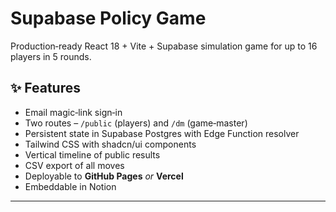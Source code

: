 # Supabase Policy Game

Production‑ready React 18 + Vite + Supabase simulation game for up to 16 players in 5 rounds.

## ✨ Features
* Email magic‑link sign‑in
* Two routes – `/public` (players) and `/dm` (game‑master)
* Persistent state in Supabase Postgres with Edge Function resolver
* Tailwind CSS with shadcn/ui components
* Vertical timeline of public results
* CSV export of all moves
* Deployable to **GitHub Pages** *or* **Vercel**
* Embeddable in Notion

---
